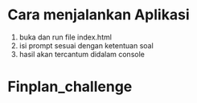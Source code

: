 # Cara menjalankan Aplikasi

1. buka dan run file index.html
2. isi prompt sesuai dengan ketentuan soal
3. hasil akan tercantum didalam console
# Finplan_challenge
